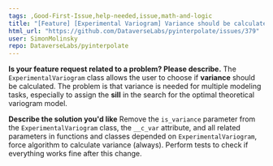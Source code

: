 ```yaml
---
tags: ,Good-First-Issue,help-needed,issue,math-and-logic
title: "[Feature] [Experimental Variogram] Variance should be calculated ALWAYS when experimental variogram is created"
html_url: "https://github.com/DataverseLabs/pyinterpolate/issues/379"
user: SimonMolinsky
repo: DataverseLabs/pyinterpolate
---
```


**Is your feature request related to a problem? Please describe.**
The `ExperimentalVariogram` class allows the user to choose if **variance** should be calculated. The problem is that variance is needed for multiple modeling tasks, especially to assign the **sill** in the search for the optimal theoretical variogram model.

**Describe the solution you'd like**
Remove the `is_variance` parameter from the `ExperimentalVariogram` class, the `__c_var` attribute, and all related parameters in functions and classes depended on `ExperimentalVariogram`, force algorithm to calculate variance (always). Perform tests to check if everything works fine after this change.
